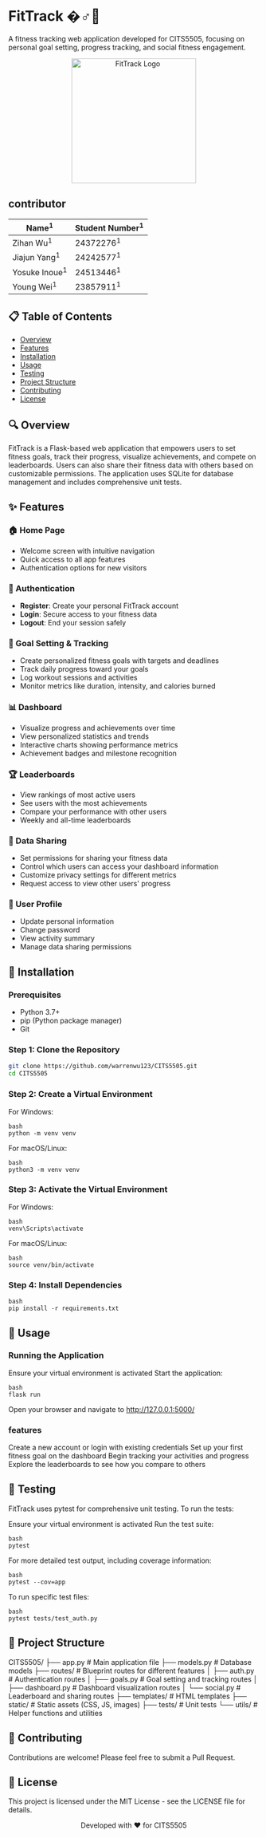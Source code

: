 # FitTrack �️‍♂️💪

A fitness tracking web application developed for CITS5505, focusing on personal goal setting, progress tracking, and social fitness engagement.

<p align="center">
  <img src="https://raw.githubusercontent.com/username/CITS5505/master/static/images/logo.png" alt="FitTrack Logo" width="250" height="auto">
</p>

## contributor

| Name<sup>1</sup>       | Student Number<sup>1</sup> |
|------------------------|---------------------------|
| Zihan Wu<sup>1</sup>    | 24372276<sup>1</sup>      |
| Jiajun Yang<sup>1</sup>  | 24242577<sup>1</sup>      |
| Yosuke Inoue<sup>1</sup> | 24513446<sup>1</sup>      |
| Young Wei<sup>1</sup>    | 23857911<sup>1</sup>      |

## 📋 Table of Contents
- [Overview](#-overview)
- [Features](#-features)
- [Installation](#-installation)
- [Usage](#-usage)
- [Testing](#-testing)
- [Project Structure](#-project-structure)
- [Contributing](#-contributing)
- [License](#-license)

## 🔍 Overview
FitTrack is a Flask-based web application that empowers users to set fitness goals, track their progress, visualize achievements, and compete on leaderboards. Users can also share their fitness data with others based on customizable permissions. The application uses SQLite for database management and includes comprehensive unit tests.

## ✨ Features

### 🏠 Home Page
- Welcome screen with intuitive navigation
- Quick access to all app features
- Authentication options for new visitors

### 🔐 Authentication
- **Register**: Create your personal FitTrack account
- **Login**: Secure access to your fitness data
- **Logout**: End your session safely

### 🎯 Goal Setting & Tracking
- Create personalized fitness goals with targets and deadlines
- Track daily progress toward your goals
- Log workout sessions and activities
- Monitor metrics like duration, intensity, and calories burned

### 📊 Dashboard
- Visualize progress and achievements over time
- View personalized statistics and trends
- Interactive charts showing performance metrics
- Achievement badges and milestone recognition

### 🏆 Leaderboards
- View rankings of most active users
- See users with the most achievements
- Compare your performance with other users
- Weekly and all-time leaderboards

### 🔄 Data Sharing
- Set permissions for sharing your fitness data
- Control which users can access your dashboard information
- Customize privacy settings for different metrics
- Request access to view other users' progress

### 👤 User Profile
- Update personal information
- Change password
- View activity summary
- Manage data sharing permissions

## 🔧 Installation

### Prerequisites
- Python 3.7+
- pip (Python package manager)
- Git

### Step 1: Clone the Repository
```bash
git clone https://github.com/warrenwu123/CITS5505.git
cd CITS5505
```
### Step 2: Create a Virtual Environment
For Windows:
```
bash
python -m venv venv
```
For macOS/Linux:
```
bash
python3 -m venv venv
```
### Step 3: Activate the Virtual Environment
For Windows:
```
bash
venv\Scripts\activate
```
For macOS/Linux:
```
bash
source venv/bin/activate
```
### Step 4: Install Dependencies
```
bash
pip install -r requirements.txt
```
## 🚀 Usage
### Running the Application

Ensure your virtual environment is activated
Start the application:

```
bash
flask run
```
Open your browser and navigate to http://127.0.0.1:5000/

### features

Create a new account or login with existing credentials
Set up your first fitness goal on the dashboard
Begin tracking your activities and progress
Explore the leaderboards to see how you compare to others

## 🧪 Testing
FitTrack uses pytest for comprehensive unit testing. To run the tests:

Ensure your virtual environment is activated
Run the test suite:
```
bash
pytest
```
For more detailed test output, including coverage information:
```
bash
pytest --cov=app
```
To run specific test files:
```
bash
pytest tests/test_auth.py
```
## 📁 Project Structure
CITS5505/
├── app.py              # Main application file
├── models.py           # Database models
├── routes/             # Blueprint routes for different features
│   ├── auth.py         # Authentication routes
│   ├── goals.py        # Goal setting and tracking routes
│   ├── dashboard.py    # Dashboard visualization routes
│   └── social.py       # Leaderboard and sharing routes
├── templates/          # HTML templates
├── static/             # Static assets (CSS, JS, images)
├── tests/              # Unit tests
└── utils/              # Helper functions and utilities
## 👥 Contributing
Contributions are welcome! Please feel free to submit a Pull Request.
## 📄 License
This project is licensed under the MIT License - see the LICENSE file for details.

<p align="center">
  Developed with ❤️ for CITS5505
</p>
